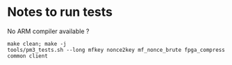 # Notes to run tests

No ARM compiler available ?

```
make clean; make -j
tools/pm3_tests.sh --long mfkey nonce2key mf_nonce_brute fpga_compress common client
```
